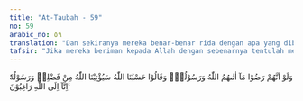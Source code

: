 ```yaml
---
title: "At-Taubah - 59"
no: 59
arabic_no: ٥٩
translation: "Dan sekiranya mereka benar-benar rida dengan apa yang diberikan kepada mereka oleh Allah dan Rasul-Nya, dan berkata, “Cukuplah Allah bagi kami, Allah dan Rasul-Nya akan memberikan kepada kami sebagian dari karunia-Nya. Sesungguhnya kami orang-orang yang berharap kepada Allah.”"
tafsir: "Jika mereka beriman kepada Allah dengan sebenarnya tentulah mereka tidak akan mencela atau membuat tuduhan terhadap Rasul. Seharusnya mereka rida dan bersyukur kepada Allah terhadap pembagian harta itu, baik mengenai pembagian harta rampasan maupun zakat. Mereka meyakini bahwa Allah merupakan tempat memohon dan yang akan memberikan rahmat dan rezeki kepada makhluk-Nya."
---
```


وَلَوْ اَنَّهُمْ رَضُوْا مَآ اٰتٰىهُمُ اللّٰهُ وَرَسُوْلُهٗۙ وَقَالُوْا حَسْبُنَا اللّٰهُ سَيُؤْتِيْنَا اللّٰهُ مِنْ فَضْلِهٖ وَرَسُوْلُهٗٓ اِنَّآ اِلَى اللّٰهِ رَاغِبُوْنَ ࣖ 
